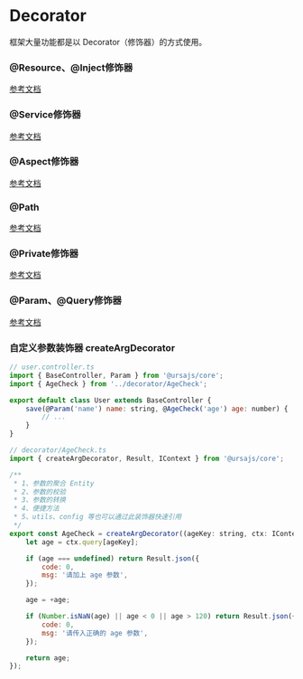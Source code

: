 # Decorator

框架大量功能都是以 Decorator（修饰器）的方式使用。

### @Resource、@Inject修饰器

[参考文档](./IOC.html#resource、-inject修饰器)

### @Service修饰器

[参考文档](./IOC.html#service修饰器)

### @Aspect修饰器

[参考文档](./AOP.html#aspect修饰器)

### @Path

[参考文档](./Router.html#path修饰器)

### @Private修饰器

[参考文档](./Router.html##private修饰器)

### @Param、@Query修饰器

[参考文档](./Router.html##param、-query修饰器)

### 自定义参数装饰器 createArgDecorator
```js
// user.controller.ts
import { BaseController, Param } from '@ursajs/core';
import { AgeCheck } from '../decorator/AgeCheck';

export default class User extends BaseController {
    save(@Param('name') name: string, @AgeCheck('age') age: number) {
        // ...
    }
}

// decorator/AgeCheck.ts
import { createArgDecorator, Result, IContext } from '@ursajs/core';

/**
 * 1、参数的聚合 Entity
 * 2、参数的校验
 * 3、参数的转换
 * 4、便捷方法
 * 5、utils、config 等也可以通过此装饰器快速引用
 */
export const AgeCheck = createArgDecorator((ageKey: string, ctx: IContext) => {
    let age = ctx.query[ageKey];

    if (age === undefined) return Result.json({
        code: 0,
        msg: '请加上 age 参数',
    });

    age = +age;

    if (Number.isNaN(age) || age < 0 || age > 120) return Result.json({
        code: 0,
        msg: '请传入正确的 age 参数',
    });

    return age;
});
```
